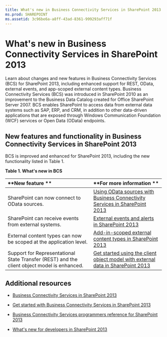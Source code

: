 ```yaml
---
title: What's new in Business Connectivity Services in SharePoint 2013
ms.prod: SHAREPOINT
ms.assetid: 3c96be6a-a8ff-43ad-8361-999293aff71f
---
```



# What's new in Business Connectivity Services in SharePoint 2013
Learn about changes and new features in Business Connectivity Services (BCS) for SharePoint 2013, including enhanced support for REST, OData, external events, and app-scoped external content types.
Business Connectivity Services (BCS) was introduced in SharePoint 2010 as an improvement to the Business Data Catalog created for Office SharePoint Server 2007. BCS enables SharePoint to access data from external data systems such as SAP, ERP, and CRM, in addition to other data-driven applications that are exposed through Windows Communication Foundation (WCF) services or Open Data (OData) endpoints.
  
    
    


## New features and functionality in Business Connectivity Services in SharePoint 2013
<a name="SP15whatsnewBCS_newfeatures"> </a>

BCS is improved and enhanced for SharePoint 2013, including the new functionality listed in Table 1.
  
    
    

**Table 1. What's new in BCS**


|**New feature **|**For more information **|
|:-----|:-----|
|SharePoint can now connect to OData sources.  <br/> | [Using OData sources with Business Connectivity Services in SharePoint 2013](using-odata-sources-with-business-connectivity-services-in-sharepoint-2013.md) <br/> |
|SharePoint can receive events from external systems.  <br/> | [External events and alerts in SharePoint 2013](external-events-and-alerts-in-sharepoint-2013.md) <br/> |
|External content types can now be scoped at the application level.  <br/> | [Add-in-scoped external content types in SharePoint 2013](add-in-scoped-external-content-types-in-sharepoint-2013.md) <br/> |
|Support for Representational State Transfer (REST) and the client object model is enhanced.  <br/> | [Get started using the client object model with external data in SharePoint 2013](get-started-using-the-client-object-model-with-external-data-in-sharepoint-2013.md) <br/> |
   

## Additional resources
<a name="SP15whatsnewBCS_addresources"> </a>


-  [Business Connectivity Services in SharePoint 2013](business-connectivity-services-in-sharepoint-2013.md)
    
  
-  [Get started with Business Connectivity Services in SharePoint 2013](get-started-with-business-connectivity-services-in-sharepoint-2013.md)
    
  
-  [Business Connectivity Services programmers reference for SharePoint 2013](business-connectivity-services-programmers-reference-for-sharepoint-2013.md)
    
  
-  [What's new for developers in SharePoint 2013](what’s-new-for-developers-in-sharepoint-2013.md)
    
  

